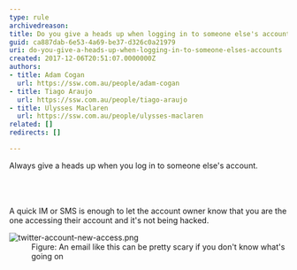 ```yaml
---
type: rule
archivedreason: 
title: Do you give a heads up when logging in to someone else's accounts?
guid: ca887dab-6e53-4a69-be37-d326c0a21979
uri: do-you-give-a-heads-up-when-logging-in-to-someone-elses-accounts
created: 2017-12-06T20:51:07.0000000Z
authors:
- title: Adam Cogan
  url: https://ssw.com.au/people/adam-cogan
- title: Tiago Araujo
  url: https://ssw.com.au/people/tiago-araujo
- title: Ulysses Maclaren
  url: https://ssw.com.au/people/ulysses-maclaren
related: []
redirects: []

---
```



Always give a heads up when you&#160;log in to someone else's account.<br><br>
<br><excerpt class='endintro'></excerpt><br>
<p>A&#160;quick&#160;IM or SMS is enough to let the account owner know that you are the one accessing&#160;their account and it's not being hacked.​<br></p><dl class="image"><dt><img src="/PublishingImages/twitter-account-new-access.png" alt="twitter-account-new-access.png" /></dt><dd>Figure&#58; An email like this can be pretty scary if you don't know what's going on​​<br></dd></dl>


